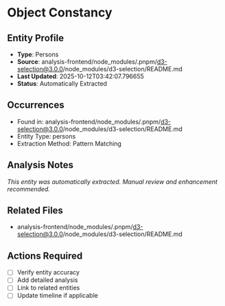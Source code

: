 # Object Constancy

## Entity Profile
- **Type**: Persons
- **Source**: analysis-frontend/node_modules/.pnpm/d3-selection@3.0.0/node_modules/d3-selection/README.md
- **Last Updated**: 2025-10-12T03:42:07.796655
- **Status**: Automatically Extracted

## Occurrences
- Found in: analysis-frontend/node_modules/.pnpm/d3-selection@3.0.0/node_modules/d3-selection/README.md
- Entity Type: persons
- Extraction Method: Pattern Matching

## Analysis Notes
*This entity was automatically extracted. Manual review and enhancement recommended.*

## Related Files
- analysis-frontend/node_modules/.pnpm/d3-selection@3.0.0/node_modules/d3-selection/README.md

## Actions Required
- [ ] Verify entity accuracy
- [ ] Add detailed analysis
- [ ] Link to related entities
- [ ] Update timeline if applicable
